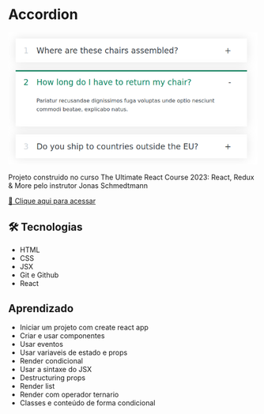 # Accordion

![Preview](./1.png)

Projeto construido no curso The Ultimate React Course 2023: React, Redux & More pelo instrutor Jonas Schmedtmann

[🔗 Clique aqui para acessar](https://mateusalmeida31415.github.io/counter/)

## 🛠 Tecnologias

- HTML
- CSS
- JSX
- Git e Github
- React

## Aprendizado

- Iniciar um projeto com create react app
- Criar e usar componentes
- Usar eventos
- Usar variaveis de estado e props
- Render condicional
- Usar a sintaxe do JSX
- Destructuring props
- Render list
- Render com operador ternario
- Classes e conteúdo de forma condicional
